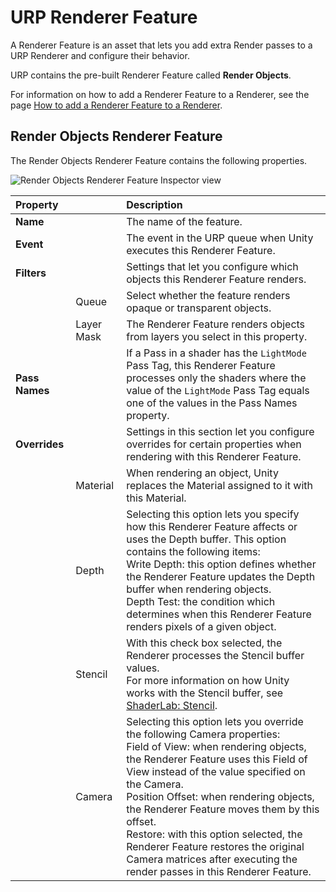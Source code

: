 # URP Renderer Feature

A Renderer Feature is an asset that lets you add extra Render passes to a URP Renderer and configure their behavior.

URP contains the pre-built Renderer Feature called **Render Objects**.

For information on how to add a Renderer Feature to a Renderer, see the page [How to add a Renderer Feature to a Renderer](urp-renderer-feature-how-to-add.md).

## Render Objects Renderer Feature<a name="render-objects-renderer-feature"></a>

The Render Objects Renderer Feature contains the following properties.

![Render Objects Renderer Feature Inspector view](Images/urp-assets/urp-renderer-feature-render-objects.png)

| Property || Description |
|:-|:-|:-|
| **Name** || The name of the feature. |
| **Event** || The event in the URP queue when Unity executes this Renderer Feature. |
| **Filters** || Settings that let you configure which objects this Renderer Feature renders. |
| | Queue | Select whether the feature renders opaque or transparent objects. |
| | Layer Mask | The Renderer Feature renders objects from layers you select in this property. |
| **Pass Names** || If a Pass in a shader has the `LightMode` Pass Tag, this Renderer Feature processes only the shaders where the value of the `LightMode` Pass Tag equals one of the values in the Pass Names property. |
| **Overrides** || Settings in this section let you configure overrides for certain properties when rendering with this Renderer Feature. |
| | Material | When rendering an object, Unity replaces the Material assigned to it with this Material. |
| | Depth | Selecting this option lets you specify how this Renderer Feature affects or uses the Depth buffer. This option contains the following items:<br/>Write Depth: this option defines whether the Renderer Feature updates the Depth buffer when rendering objects.<br/>Depth Test: the condition which determines when this Renderer Feature renders pixels of a given object. |
| | Stencil | With this check box selected, the Renderer processes the Stencil buffer values.<br/>For more information on how Unity works with the Stencil buffer, see [ShaderLab: Stencil](https://docs.unity3d.com/Manual/SL-Stencil.html). |
| | Camera | Selecting this option lets you override the following Camera properties:<br/>Field of View: when rendering objects, the Renderer Feature uses this Field of View instead of the value specified on the Camera.<br/>Position Offset: when rendering objects, the Renderer Feature moves them by this offset.<br/>Restore: with this option selected, the Renderer Feature restores the original Camera matrices after executing the render passes in this Renderer Feature. |

